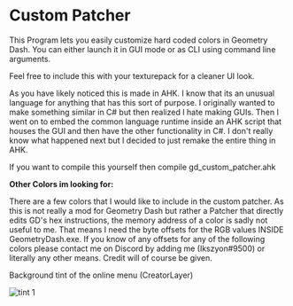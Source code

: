 # Custom Patcher
This Program lets you easily customize hard coded colors in Geometry Dash. You can either launch it in GUI mode or as CLI using command line arguments.

Feel free to include this with your texturepack for a cleaner UI look.

As you have likely noticed this is made in AHK.
I know that its an unusual language for anything that has this sort of purpose.
I originally wanted to make something similar in C# but then realized I hate making GUIs.
Then I went on to embed the common language runtime inside an AHK script that houses the GUI and then have the other functionality in C#.
I don't really know what happened next but I decided to just remake the entire thing in AHK.

If you want to compile this yourself then compile gd_custom_patcher.ahk

<b>Other Colors im looking for:</b>

There are a few colors that I would like to include in the custom patcher.
As this is not really a mod for Geometry Dash but rather a Patcher that directly edits GD's hex instructions, the memory address of a color is sadly not useful to me.
That means I need the byte offsets for the RGB values INSIDE GeometryDash.exe.
If you know of any offsets for any of the following colors please contact me on Discord by adding me (Ikszyon#9500) or literally any other means.
Credit will of course be given.

Background tint of the online menu (CreatorLayer)

![tint 1](https://user-images.githubusercontent.com/75569094/170327603-4ec7d05b-fe6f-4c5d-9165-93fa12b0599c.png)


